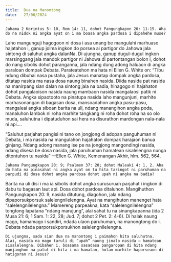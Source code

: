 ```yaml
---
title:  Dua na Manontong
date:   27/06/2024
---
```


`Jahama 2 Korintus 5: 10, Rom 14: 11, dohot Pangungkapon 20: 11-15. Aha do na nidok ni angka ayat on i ma boasa angka pardosa i dipahehe muse?`

Laho mangunguji hagogoon ni dosa i asa unang be mangulahi marhuaso hajatahon i, ganup jolma ingkon do porsea ai partigor do Jahowa jala sintong di saluhut angka dalanNa. Di ujungna, ganup dugul-dugul ingkon marsinggang jala mandok partigor ni Jahowa di partontangan bolon i, dohot do nang sibolis dohot paranganna, jala ndang dung adong haluaon di angka paraloan dompak Debata. Parateatehon ma hata ni Ellen G. White on: “Tibu ndung dibuhai nasa pustaha, jala Jesus manatap dompak angka pardosa, ditatap nasida ma nasa dosa naung binahen nasida. Diida nasida pat nasida na manirpang sian dalan na sintong jala na badia, hinagogo ni hajahaton dohot pangalaoison nasida naung mambaon nasida mangalaosi patik ni Debata. Angka sipaotooto na pinatupa nasida laho mangunjuni, marhite marhasonangan di bagasan dosa, mansoadahon angka pasu-pasu, mangaleai angka siboan barita na uli, ndang manangihon angka poda, manaluhon lambok ni roha marhite tangkang ni roha dohot roha na so olo muda, saluhutna i dipatuduhon sai hera na disurathon mardongan nala-nala ni api....

“Saluhut parjahat pangisi ni tano on jongjong di adopan panguhuman ni Debata, i ma nasida na mangulahon hajahaton dompak harajaon banua ginjang. Ndang adong manang ise pe na jongjong mangondingi nasida, ndang disesa be dosa nasida, jala paruhuman hamatean sisalelengna nunga ditontuhon tu nasida” —Ellen G. White, Kemenangan Akhir, hlm. 562, 564.

`Jahama Pangungkapon 20: 9; Psalmen 37: 20; dohot Maleaki 4: 1, 2. Aha do hata na pinasahat ni angka ayat on tu hita taringot ni paruhuman na parpudi di dosa dohot angka pardosa dohot upah ni angka na badia?`

Barita na uli disi i ma ia sibolis dohot angka surusuruan parjahat i ingkon di dabu tu bagasan laut api. Dosa dohot pardosa ditaluhon. Mangihuthon Pangungkapon 20: 9, nasida ditutung, diagohon, jala ndang dipaporsukporsuk salelengnilelengna. Ayat na mangihuton manenget hata “salelengnilelengna.” Mamereng parpeakna, kata “salelengnilelengna” tongtong lapatana “ndang marujung”, alai sahat tu na sinangkapanna (ida 2 Musa 21: 6; 1 Sam. 1: 22, 28; Jud. 7; dohot 2 Pet. 2: 4-6). Di halak naung mago, hamamago i sandiri, ndada ulaon paruhuman, na manongtong do i. Debata ndada parporsukporsukhon salelengnilelengna.

`Di ujungna, sada sian dua na manontong i paimahon hita saluhutna. Alai, nasida na mago taruli di “upah” naung jinalo nasida – hamatean sisalelengna. Dibahen i, boasama sasadasa pangaropan di hita ndang manjanghon na patut di hita i ma hamatan, holan marhite haporseaon di hatigoran ni Jesus?`